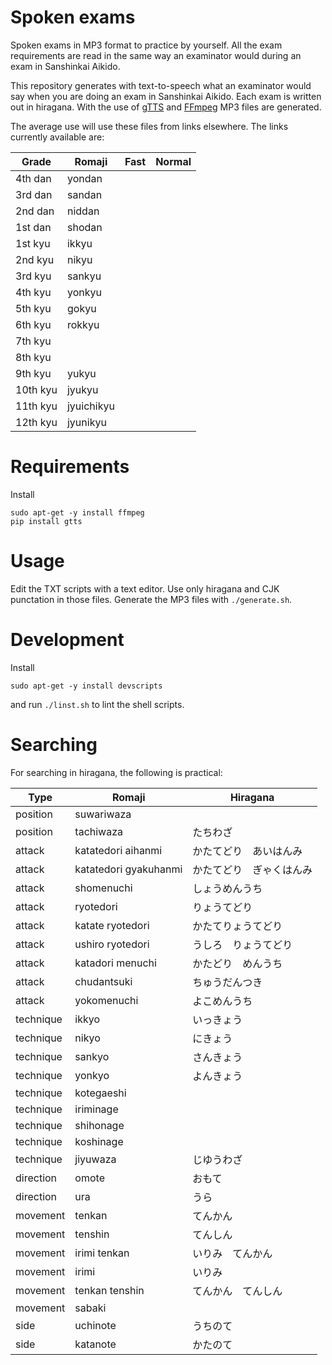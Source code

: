 # Spoken exams

Spoken exams in MP3 format to practice by yourself. All the exam requirements are read in the same way an examinator would during an exam in Sanshinkai Aikido.

This repository generates with text-to-speech what an examinator would say when you are doing an exam in Sanshinkai Aikido. Each exam is written out in hiragana. With the use of [gTTS](https://pypi.org/project/gTTS/) and [FFmpeg](https://ffmpeg.org/) MP3 files are generated.

The average use will use these files from links elsewhere. The links currently available are:

| Grade    | Romaji | Fast | Normal |
|----------|--------|------|--------|
| 4th dan  | yondan |
| 3rd dan  | sandan | 
| 2nd dan  | niddan |
| 1st dan  | shodan |
| 1st kyu  | ikkyu  |
| 2nd kyu  | nikyu  |
| 3rd kyu  | sankyu |
| 4th kyu  | yonkyu |
| 5th kyu  | gokyu  |
| 6th kyu  | rokkyu |
| 7th kyu  | 
| 8th kyu  | 
| 9th kyu  | yukyu
| 10th kyu | jyukyu
| 11th kyu | jyuichikyu
| 12th kyu | jyunikyu

# Requirements

Install

    sudo apt-get -y install ffmpeg
    pip install gtts

# Usage

Edit the TXT scripts with a text editor. Use only hiragana and CJK punctation in those files. Generate the MP3 files with `./generate.sh`.

# Development

Install

    sudo apt-get -y install devscripts

and run `./linst.sh` to lint the shell scripts.

# Searching

For searching in hiragana, the following is practical:

| Type      | Romaji                | Hiragana |
|-----------|-----------------------|---|
| position  | suwariwaza            |  |
| position  | tachiwaza             | たちわざ |
| attack    | katatedori aihanmi    | かたてどり　あいはんみ |
| attack    | katatedori gyakuhanmi | かたてどり　ぎゃくはんみ |
| attack    | shomenuchi            | しょうめんうち |
| attack    | ryotedori             | りょうてどり |
| attack    | katate ryotedori      | かたてりょうてどり |
| attack    | ushiro ryotedori      | うしろ　りょうてどり |
| attack    | katadori menuchi      | かたどり　めんうち |
| attack    | chudantsuki           | ちゅうだんつき |
| attack    | yokomenuchi           | よこめんうち |
| technique | ikkyo                 | いっきょう |
| technique | nikyo                 | にきょう |
| technique | sankyo                | さんきょう |
| technique | yonkyo                | よんきょう |
| technique | kotegaeshi |  |
| technique | iriminage |  |
| technique | shihonage |  |
| technique | koshinage |  |
| technique | jiyuwaza | じゆうわざ |
| direction | omote          | おもて |
| direction | ura            | うら |
| movement  | tenkan         | てんかん |
| movement  | tenshin        | てんしん |
| movement  | irimi tenkan   | いりみ　てんかん |
| movement  | irimi          | いりみ |
| movement  | tenkan tenshin | てんかん　てんしん |
| movement  | sabaki |  |
| side      | uchinote | うちのて |
| side      | katanote | かたのて |

